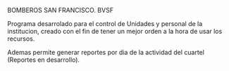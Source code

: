 BOMBEROS SAN FRANCISCO. BVSF 
  
  Programa desarrolado para el control de Unidades y personal de la institucion, creado 
con el fin de tener un mejor orden a la hora de usar los recursos.

  Ademas permite generar reportes por dia de la actividad del cuartel (Reportes en desarrollo).
